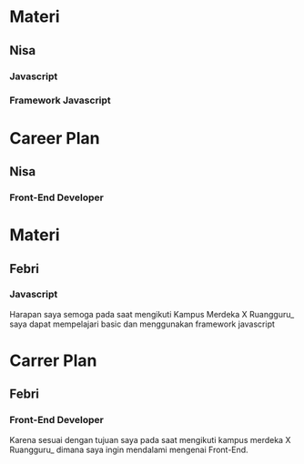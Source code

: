 # Materi
## Nisa
### Javascript
### Framework Javascript

# Career Plan
## Nisa
### Front-End Developer

# Materi
## Febri
### Javascript
Harapan saya semoga pada saat mengikuti Kampus Merdeka X Ruangguru_ saya dapat mempelajari basic dan menggunakan framework javascript

# Carrer Plan
## Febri
### Front-End Developer
Karena sesuai dengan tujuan saya pada saat mengikuti kampus merdeka X Ruangguru_ dimana saya ingin mendalami mengenai Front-End.
